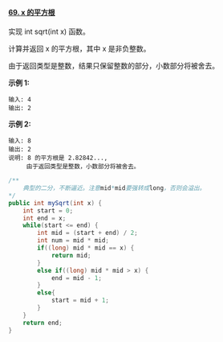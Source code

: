 #### [69. x 的平方根](https://leetcode-cn.com/problems/sqrtx/)

实现 int sqrt(int x) 函数。

计算并返回 x 的平方根，其中 x 是非负整数。

由于返回类型是整数，结果只保留整数的部分，小数部分将被舍去。

**示例 1:**

```
输入: 4
输出: 2
```

**示例 2:**

```
输入: 8
输出: 2
说明: 8 的平方根是 2.82842..., 
     由于返回类型是整数，小数部分将被舍去。
```

 

```java
/**
	典型的二分，不断逼近。注意mid*mid要强转成long，否则会溢出。
*/
public int mySqrt(int x) {
    int start = 0;
    int end = x;
    while(start <= end) {
        int mid = (start + end) / 2;
        int num = mid * mid;
        if((long) mid * mid == x) {
            return mid;
        }
        else if((long) mid * mid > x) {
            end = mid - 1;
        }
        else{
            start = mid + 1;
        }
    }
    return end;
}
```

